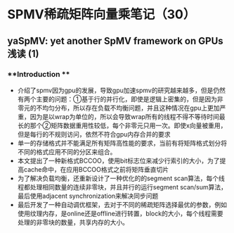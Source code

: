 # SPMV稀疏矩阵向量乘笔记（30）
## yaSpMV: yet another SpMV framework on GPUs 浅读 (1)
### **Introduction **
* 介绍了spmv因为gpu的发展，导致gpu加速spmv的研究越来越多，但是仍然有两个主要的问题：①基于行的并行化，即使是逻辑上密集的，但是因为非零元的不均匀分布，所以存在负载不均衡问题，并且这种情况在gpu上更加严重，因为是以wrap为单位的，所以会导致wrap所有的线程不得不等待时间最长的那个②矩阵数据重用性较低，每个非零元只用一次。即使x向量被重用，但是每行的不规则访问，依然不符合gpu内存合并的要求
* 单一的存储格式并不能满足所有矩阵高性能的要求，当前有将矩阵格式划分将不同的格式应用不同的分区来组合。
* 本文提出了一种新格式BCCOO，使用bit标志位来减少行索引的大小，为了提高cache命中，在应用BCCOO格式之前将矩阵垂直切片
* 为了解决负载均衡，还重新设计了一种优化的的segment scan算法，每个线程都处理相同数量的连续非零块，并且并行的运行segment scan/sum算法，最后使用adjacent synchronization来解决同步问题
* 最后开发了一种自动调优框架，去对于不同的稀疏矩阵选择最优的参数，例如使用纹理内存，是online还是offline进行转置，block的大小，每个线程需要处理的非零块的数量，共享内存的大小。